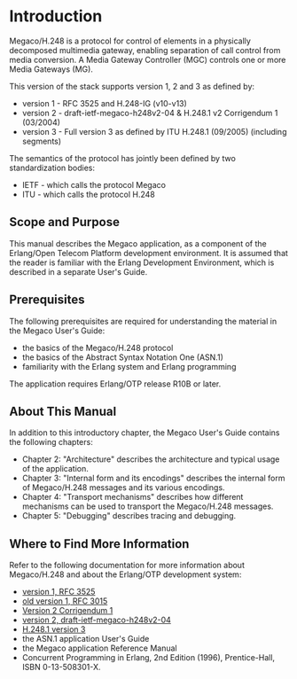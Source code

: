 <!--
%CopyrightBegin%

SPDX-License-Identifier: Apache-2.0

Copyright Ericsson AB 2023-2025. All Rights Reserved.

Licensed under the Apache License, Version 2.0 (the "License");
you may not use this file except in compliance with the License.
You may obtain a copy of the License at

    http://www.apache.org/licenses/LICENSE-2.0

Unless required by applicable law or agreed to in writing, software
distributed under the License is distributed on an "AS IS" BASIS,
WITHOUT WARRANTIES OR CONDITIONS OF ANY KIND, either express or implied.
See the License for the specific language governing permissions and
limitations under the License.

%CopyrightEnd%
-->
# Introduction

Megaco/H.248 is a protocol for control of elements in a physically decomposed
multimedia gateway, enabling separation of call control from media conversion. A
Media Gateway Controller (MGC) controls one or more Media Gateways (MG).

This version of the stack supports version 1, 2 and 3 as defined by:

- version 1 - RFC 3525 and H.248-IG (v10-v13)
- version 2 - draft-ietf-megaco-h248v2-04 & H.248.1 v2 Corrigendum 1 (03/2004)
- version 3 - Full version 3 as defined by ITU H.248.1 (09/2005) (including
  segments)

The semantics of the protocol has jointly been defined by two standardization
bodies:

- IETF - which calls the protocol Megaco
- ITU - which calls the protocol H.248

## Scope and Purpose

This manual describes the Megaco application, as a component of the Erlang/Open
Telecom Platform development environment. It is assumed that the reader is
familiar with the Erlang Development Environment, which is described in a
separate User's Guide.

## Prerequisites

The following prerequisites are required for understanding the material in the
Megaco User's Guide:

- the basics of the Megaco/H.248 protocol
- the basics of the Abstract Syntax Notation One (ASN.1)
- familiarity with the Erlang system and Erlang programming

The application requires Erlang/OTP release R10B or later.

## About This Manual

In addition to this introductory chapter, the Megaco User's Guide contains the
following chapters:

- Chapter 2: "Architecture" describes the architecture and typical usage of the
  application.
- Chapter 3: "Internal form and its encodings" describes the internal form of
  Megaco/H.248 messages and its various encodings.
- Chapter 4: "Transport mechanisms" describes how different mechanisms can be
  used to transport the Megaco/H.248 messages.
- Chapter 5: "Debugging" describes tracing and debugging.

## Where to Find More Information

Refer to the following documentation for more information about Megaco/H.248 and
about the Erlang/OTP development system:

- [version 1, RFC 3525](https://www.erlang.org/doc/standard/rfc3525.txt)
- [old version 1, RFC 3015](http://www.ietf.org/rfc/rfc3015.txt)
- [Version 2 Corrigendum 1](https://web.archive.org/web/20100704020645/http://www.erlang.org/project/megaco/standard/H.248.1-Corr1-200403.doc)
- [version 2, draft-ietf-megaco-h248v2-04](https://web.archive.org/web/20100620185420/http://erlang.org/project/megaco/standard/draft-ietf-megaco-h248v2-04.txt)
- [H.248.1 version 3](http://www.itu.int/)
- the ASN.1 application User's Guide
- the Megaco application Reference Manual
- Concurrent Programming in Erlang, 2nd Edition (1996), Prentice-Hall, ISBN
  0-13-508301-X.
